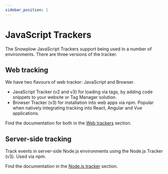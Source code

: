 ```yaml
---
sidebar_position: 1
---
```


# JavaScript Trackers
The Snowplow JavaScript Trackers support being used in a number of environments. There are three versions of the tracker.

## Web tracking
We have two flavours of web tracker: JavaScript and Browser.

- JavaScript Tracker (v2 and v3) for loading via tags, by adding code snippets to your website or Tag Manager solution.
- Browser Tracker (v3) for installation into web apps via npm. Popular when natively integrating tracking into React, Angular and Vue applications.

Find the documentation for both in the [Web trackers](https://docs.snowplow.io/docs/collecting-data/collecting-from-own-applications/javascript-trackers/web-tracker/) section.


## Server-side tracking
Track events in server-side Node.js environments using the Node.js Tracker (v3). Used via npm.

Find the documentation in the [Node.js tracker](https://docs.snowplow.io/docs/collecting-data/collecting-from-own-applications/javascript-trackers/node-js-tracker) section.


